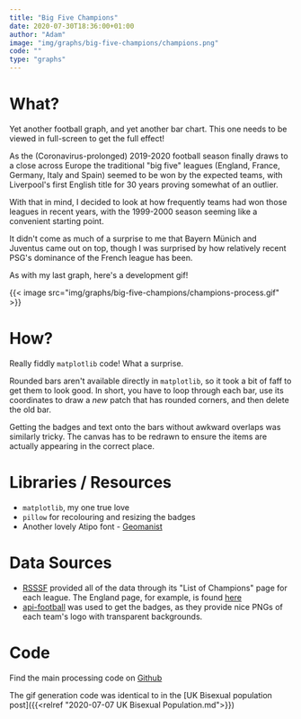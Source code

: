 ```yaml
---
title: "Big Five Champions"
date: 2020-07-30T18:36:00+01:00
author: "Adam"
image: "img/graphs/big-five-champions/champions.png"
code: ""
type: "graphs"
---
```


# What?
Yet another football graph, and yet another bar chart. This one needs to be 
viewed in full-screen to get the full effect!

As the (Coronavirus-prolonged) 2019-2020 football season finally draws to a 
close across Europe the traditional "big five" leagues (England, France, 
Germany, Italy and Spain) seemed to be won by the expected teams, with 
Liverpool's first English title for 30 years proving somewhat of an outlier. 

With that in mind, I decided to look at how frequently teams had won those 
leagues in recent years, with the 1999-2000 season seeming like a convenient 
starting point.

It didn't come as much of a surprise to me that Bayern Münich and Juventus came
out on top, though I was surprised by how relatively recent PSG's dominance of 
the French league has been.

As with my last graph, here's a development gif!

{{< image src="img/graphs/big-five-champions/champions-process.gif" >}}

# How?
Really fiddly `matplotlib` code! What a surprise.

Rounded bars aren't available directly in `matplotlib`, so it took a bit of 
faff to get them to look good. In short, you have to loop through each bar, 
use its coordinates to draw a _new_ patch that has rounded corners, and then 
delete the old bar.

Getting the badges and text onto the bars without awkward overlaps was similarly
tricky. The canvas has to be redrawn to ensure the items are actually appearing 
in the correct place.

# Libraries / Resources
- `matplotlib`, my one true love
- `pillow` for recolouring and resizing the badges
- Another lovely Atipo font - [Geomanist](<https://www.atipofoundry.com/fonts/geomanist>)

# Data Sources
- [RSSSF](<http://www.rsssf.com>) provided all of the data through its 
  "List of Champions" page for each league. The England page, for example, is 
  found [here](<http://www.rsssf.com/tablese/engchamp.html>)
- [api-football](https://www.api-football.com/) was used to get the badges, as 
  they provide nice PNGs of each team's logo with transparent backgrounds.

# Code
Find the main processing code on [Github](<https://github.com/asongtoruin/data_analysis/tree/master/football/big%20five%20champions>)

The gif generation code was identical to in the 
[UK Bisexual population post]({{<relref "2020-07-07 UK Bisexual Population.md">}})